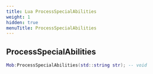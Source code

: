 ```yaml
---
title: Lua ProcessSpecialAbilities
weight: 1
hidden: true
menuTitle: ProcessSpecialAbilities
---
```

## ProcessSpecialAbilities
```lua
Mob:ProcessSpecialAbilities(std::string str); -- void
```